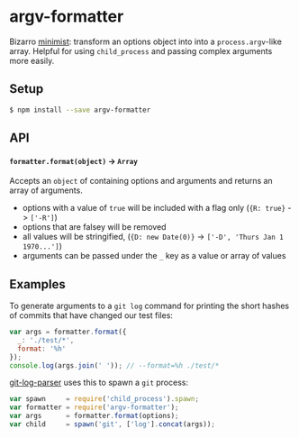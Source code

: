 # argv-formatter

Bizarro [minimist](https://github.com/substack/minimist): transform an options object into into a `process.argv`-like array. Helpful for using `child_process` and passing complex arguments more easily.

## Setup

```bash
$ npm install --save argv-formatter
```

## API

#### `formatter.format(object)` -> `Array`

Accepts an `object` of containing options and arguments and returns an array of arguments.

- options with a value of `true` will be included with a flag only (`{R: true}` -> `['-R']`)
- options that are falsey will be removed
- all values will be stringified, (`{D: new Date(0)}` -> `['-D', 'Thurs Jan 1 1970...']`)
- arguments can be passed under the `_` key as a value or array of values

## Examples

To generate arguments to a `git log` command for printing the short hashes of commits that have changed our test files:

```js
var args = formatter.format({
  _: './test/*',
  format: '%h'
});
console.log(args.join(' ')); // --format=%h ./test/*

```

[git-log-parser](https://github.com/bendrucker/git-log-parser) uses this to spawn a `git` process:

```js
var spawn     = require('child_process').spawn;
var formatter = require('argv-formatter');
var args      = formatter.format(options);
var child     = spawn('git', ['log'].concat(args));
```
